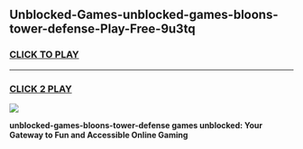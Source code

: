 
## Unblocked-Games-unblocked-games-bloons-tower-defense-Play-Free-9u3tq
<h3>
<a href="https://premium76.site?title=unblocked-games-bloons-tower-defense&ref=17A">CLICK TO PLAY</a></h3>
<hr>

<h3>
<a href="https://premium76.site?title=unblocked-games-bloons-tower-defense&ref=17A">CLICK 2 PLAY</a>
  
</h3>

<a href="https://premium76.site?title=unblocked-games-bloons-tower-defense&ref=17A"><img src="https://clearcache.store/games.png"></a>


**unblocked-games-bloons-tower-defense games unblocked: Your Gateway to Fun and Accessible Online Gaming**
